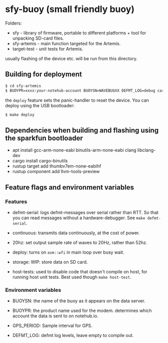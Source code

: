# sfy-buoy (small friendly buoy)

Folders:

* sfy - library of firmware, portable to different platforms + tool for
    unpacking SD-card files.
* sfy-artemis - main function targeted for the Artemis.
* target-test - unit tests for Artemis.

usually flashing of the device etc. will be run from this directory.

## Building for deployment
```sh
$ cd sfy-artemis
$ BUOYPR=xxxx:your-notehub-account BUOYSN=WAVEBUGXX DEFMT_LOG=debug cargo build --release --features deploy
```

the `deploy` feature sets the panic-handler to reset the device. You can deploy
using the USB bootloader:

```sh
$ make deploy
```

## Dependencies when building and flashing using the sparkfun bootloader

* apt install gcc-arm-none-eabi binutils-arm-none-eabi clang libclang-dev
* cargo install cargo-binutils
* rustup target add thumbv7em-none-eabihf
* rustup component add llvm-tools-preview

## Feature flags and environment variables

### Features

* defmt-serial: logs defmt-messages over serial rather than RTT. So that you can
    read messages without a hardware-debugger. See `make defmt-serial`.

* continuous: transmits data continuously, at the cost of power.

* 20hz: set output sample rate of waves to 20Hz, rather than 52hz.

* deploy: turns on `asm::wfi` in main loop over busy wait.

* storage: WIP: store data on SD card.

* host-tests: used to disable code that doesn't compile on host, for running
    host unit tests. Best used though `make host-test`.

### Environment variables

* BUOYSN: the name of the buoy as it appears on the data server.

* BUOYPR: the product name used for the modem. determines which account the data
    is sent to on notehub.io.

* GPS_PERIOD: Sample interval for GPS.

* DEFMT_LOG: defmt log levels, leave empty to compile out.
